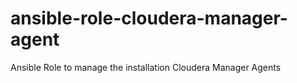 # ansible-role-cloudera-manager-agent
Ansible Role to manage the installation Cloudera Manager Agents
